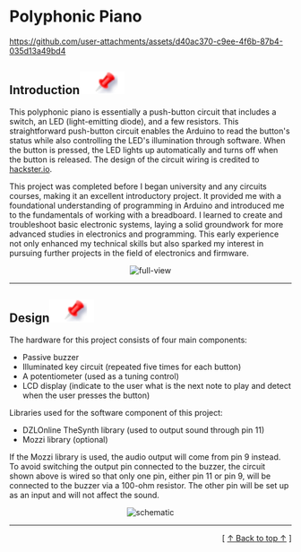 # Polyphonic Piano



https://github.com/user-attachments/assets/d40ac370-c9ee-4f6b-87b4-035d13a49bd4



## Introduction[![](https://raw.githubusercontent.com/aregtech/areg-sdk/master/docs/img/pin.svg)](#introduction)

This polyphonic piano is essentially a push-button circuit that includes a switch, an LED (light-emitting diode), and a few resistors. This straightforward push-button circuit enables the Arduino to read the button's status while also controlling the LED's illumination through software. When the button is pressed, the LED lights up automatically and turns off when the button is released. The design of the circuit wiring is credited to <a href="https://www.hackster.io/">hackster.io</a>.</p>

This project was completed before I began university and any circuits courses, making it an excellent introductory project. It provided me with a foundational understanding of programming in Arduino and introduced me to the fundamentals of working with a breadboard. I learned to create and troubleshoot basic electronic systems, laying a solid groundwork for more advanced studies in electronics and programming. This early experience not only enhanced my technical skills but also sparked my interest in pursuing further projects in the field of electronics and firmware.
<p align="center">
  <img src="https://github.com/user-attachments/assets/8005d956-e1ff-4828-9437-f1dc701df08b" alt="full-view" width="500px">
</p>



---

## Design[![](https://raw.githubusercontent.com/aregtech/areg-sdk/master/docs/img/pin.svg)](#design)
The hardware for this project consists of four main components:
* Passive buzzer
* Illuminated key circuit (repeated five times for each button)
* A potentiometer (used as a tuning control)
* LCD display (indicate to the user what is the next note to play and detect when the user presses the button)

Libraries used for the software component of this project:
* DZLOnline TheSynth library (used to output sound through pin 11)
* Mozzi library (optional)

If the Mozzi library is used, the audio output will come from pin 9 instead. To avoid switching the output pin connected to the buzzer, the circuit shown above is wired so that only one pin, either pin 11 or pin 9, will be connected to the buzzer via a 100-ohm resistor. The other pin will be set up as an input and will not affect the sound.

<p align="center">
  <img src="https://github.com/user-attachments/assets/6f02592a-71c0-4762-a508-33cb2d618ba7" alt="schematic" width="800px">
</p>



---
<div align="right">[ <a href="#introduction">↑ Back to top ↑</a> ]</div>

